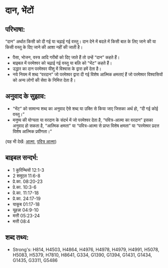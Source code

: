 # दान, भेंटों #

## परिभाषा: ##

“दान” अर्थात किसी को दी गई या चढ़ाई गई वस्तु। दान देने में बदले में किसी बात के लिए जाने की या किसी वस्तु के दिए जाने की आशा नहीं की जाती है।

* पैसा, भोजन, वस्त्र आदि गरीबों को दिए जाते हैं तो उन्हें “दान” कहते हैं।
* बाइबल में परमेश्वर को चढ़ाई गई वस्तु या बलि को “भेंट” कहते हैं।
* उद्धार का दान परमेश्वर यीशु में विश्वास के द्वारा हमें देता है।
* नये नियम में शब्द “वरदान” जो परमेश्वर द्वारा दी गई विशेष आत्मिक क्षमताएं हैं जो परमेश्वर विश्वासियों को अन्य लोगों की सेवा के निमित्त देता है।

## अनुवाद के सुझाव: ##

* “भेंट” को सामान्य शब्द का अनुवाद ऐसे शब्द या उक्ति से किया जाए जिसका अर्थ हो, “दी गई कोई वस्तु।”
* मनुष्य की योग्यता या वरदान के संदर्भ में जो परमेश्वर देता है, “पवित्र-आत्मा का वरदान” इसका अनुवाद हो सकता है, “आत्मिक क्षमता” या “पवित्र-आत्मा से प्राप्त विशेष क्षमता” या “परमेश्वर प्रदत्त विशेष आत्मिक प्रवीणता।”

(यह भी देखें: [आत्मा](../spirit.md), [पवित्र आत्मा](../holyspirit.md))

## बाइबल सन्दर्भ: ##

* 1 कुरिन्थियों 12:1-3
* 2 शमूएल 11:6-8
* प्रे.का. 08:20-23
* प्रे.का. 10:3-6
* प्रे.का. 11:17-18
* प्रे.का. 24:17-19
* याकूब 01:17-18
* यूहन्ना 04:9-10
* मत्ती 05:23-24
* मत्ती 08:4

## शब्द तथ्य: ##

* Strong's: H814, H4503, H4864, H4976, H4978, H4979, H4991, H5078, H5083, H5379, H7810, H8641, G334, G1390, G1394, G1431, G1434, G1435, G3311, G5486
